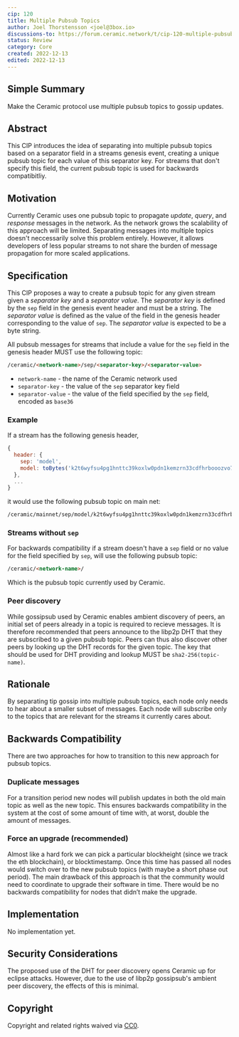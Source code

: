 ```yaml
---
cip: 120
title: Multiple Pubsub Topics
author: Joel Thorstensson <joel@3box.io>
discussions-to: https://forum.ceramic.network/t/cip-120-multiple-pubsub-topics/
status: Review
category: Core
created: 2022-12-13
edited: 2022-12-13
---
```


## Simple Summary
<!--Provide a simplified and layman-accessible explanation of the CIP.-->
Make the Ceramic protocol use multiple pubsub topics to gossip updates.


## Abstract
<!--A short (~200 word) description of the technical issue being addressed.-->

This CIP introduces the idea of separating into multiple pubsub topics based on a separator field in a streams genesis event, creating a unique pubsub topic for each value of this separator key. For streams that don't specify this field, the current pubsub topic is used for backwards compatibitliy.


## Motivation
<!--Motivation is critical for CIPs that want to change the Ceramic protocol. It should clearly explain why the existing protocol specification is inadequate to address the problem that the CIP solves. CIP submissions without sufficient motivation may be rejected outright.-->
Currently Ceramic uses one pubsub topic to propagate *update*, *query*, and *response* messages in the network. As the network grows the scalability of this approach will be limited. Separating messages into multiple topics doesn't neccessarily solve this problem entirely. However, it allows developers of less popular streams to not share the burden of message propagation for more scaled applications.


## Specification
<!--The technical specification should describe the syntax and semantics of any new feature.-->

This CIP proposes a way to create a pubsub topic for any given stream given a *separator key* and a *separator value*. The *separator key* is defined by the `sep` field in the genesis event header and must be a string. The *separator value* is defined as the value of the field in the genesis header corresponding to the value of `sep`. The *separator value* is expected to be a byte string.

All pubsub messages for streams that include a value for the `sep` field in the genesis header MUST use the following topic:

```markdown
/ceramic/<network-name>/sep/<separator-key>/<separator-value>
```

- `network-name` - the name of the Ceramic network used
- `separator-key` - the value of the `sep` separator key field
- `separator-value` - the value of the field specified by the `sep` field, encoded as `base36`

### Example

If a stream has the following genesis header,

```javascript
{
  header: {
    sep: 'model',
    model: toBytes('k2t6wyfsu4pg1hnttc39koxlw0pdn1kemzrn33cdfhrbooozvo7wb14sa1uqwi', 'base36'))
  },
  ...
}
```

it would use the following pubsub topic on main net:

```markdown
/ceramic/mainnet/sep/model/k2t6wyfsu4pg1hnttc39koxlw0pdn1kemzrn33cdfhrbooozvo7wb14sa1uqwi
```

### Streams without `sep`

For backwards compatibility if a stream doesn't have a `sep` field or no value for the field specified by `sep`,  will use the following pubsub topic:

```markdown
/ceramic/<network-name>/
```

Which is the pubsub topic currently used by Ceramic.

### Peer discovery

While gossipsub used by Ceramic enables ambient discovery of peers, an initial set of peers already in a topic is required to recieve messages. It is therefore recommended that peers announce to the libp2p DHT that they are subscribed to a given pubsub topic. Peers can thus also discover other peers by looking up the DHT records for the given topic. The key that should be used for DHT providing and lookup MUST be `sha2-256(topic-name)`.


## Rationale
<!--The rationale fleshes out the specification by describing what motivated the design and why particular design decisions were made. It should describe alternate designs that were considered and related work, e.g. how the feature is supported in other languages. The rationale may also provide evidence of consensus within the community, and should discuss important objections or concerns raised during discussion.-->
By separating tip gossip into multiple pubsub topics, each node only needs to hear about a smaller subset of messages. Each node will subscribe only to the topics that are relevant for the streams it currently cares about.


## Backwards Compatibility
<!--All CIPs that introduce backwards incompatibilities must include a section describing these incompatibilities and their severity. The CIP must explain how the author proposes to deal with these incompatibilities. CIP submissions without a sufficient backwards compatibility section may be rejected outright.-->

There are two approaches for how to transition to this new approach for pubsub topics.

### Duplicate messages

For a transition period new nodes will publish updates in both the old main topic as well as the new topic. This ensures backwards compatibility in the system at the cost of some amount of time with, at worst, double the amount of messages.

### Force an upgrade (recommended)

Almost like a hard fork we can pick a particular blockheight (since we track the eth blockchain), or blocktimestamp. Once this time has passed all nodes would switch over to the new pubsub topics (with maybe a short phase out period). The main drawback of this approach is that the community would need to coordinate to upgrade their software in time. There would be no backwards compatibility for nodes that didn’t make the upgrade.


## Implementation
<!--The implementations must be completed before any CIP is given status "Final", but it need not be completed before the CIP is accepted.-->
No implementation yet.


## Security Considerations
<!--All CIPs must contain a section that discusses the security implications/considerations relevant to the proposed change. Include information that might be important for security discussions, surfaces risks and can be used throughout the life cycle of the proposal. E.g. include security-relevant design decisions, concerns, important discussions, implementation-specific guidance and pitfalls, an outline of threats and risks and how they are being addressed. CIP submissions missing the "Security Considerations" section will be rejected. An CIP cannot proceed to status "Final" without a Security Considerations discussion deemed sufficient by the reviewers.-->
The proposed use of the DHT for peer discovery opens Ceramic up for eclipse attacks. However, due to the use of libp2p gossipsub's ambient peer discovery, the effects of this is minimal.


## Copyright
Copyright and related rights waived via [CC0](https://creativecommons.org/publicdomain/zero/1.0/).
